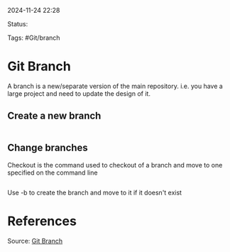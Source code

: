 2024-11-24 22:28

Status:

Tags: #Git/branch 

# Git Branch

A branch is a new/separate version of the main repository. i.e. you have a large project and need to update the design of it.

## Create a new branch
```git branch hello-world-images
```

## Change branches
Checkout is the command used to checkout of a branch and move to one specified on the command line

```git checkout hello-world-images
```
Use -b to create the branch and move to it if it doesn't exist

# References
Source: [Git Branch](https://www.w3schools.com/git/git_branch.asp?remote=github)